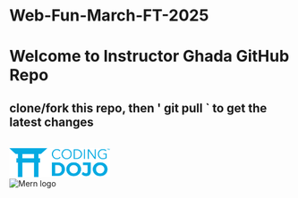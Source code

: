 # Web-Fun-March-FT-2025


# Welcome to Instructor Ghada GitHub Repo
 
## clone/fork this repo, then ' git pull ` to get the latest changes

<br />

<img src="https://github.com/Alaa-1/git_assets/blob/602d3adae821af29d428f7d6b2a83de4d276a71c/codingDojoHr.png" alt="Coding Dojo Logo" width="180">

<br />

<img src="https://miro.medium.com/v2/resize:fit:400/1*7BULpblpxN_nhGYuTfGzuA.png" alt="Mern logo" width="280">
